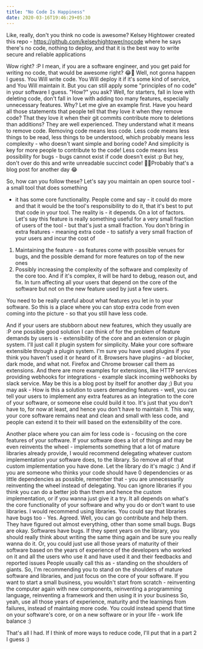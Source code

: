 ```yaml
---
title: "No Code Is Happiness"
date: 2020-03-16T19:46:29+05:30
---
```


Like, really, don't you think no code is awesome? Kelsey Hightower created this repo - 
https://github.com/kelseyhightower/nocode where he says there's no code, nothing to deploy, and that it
is the best way to write secure and reliable applications

Wow right? :P I mean, if you are a software engineer, and you get paid for writing no code, that would be
awesome right? 😂🤣 Well, not gonna happen I guess. You Will write code. You Will deploy it if it's some
kind of service, and You Will maintain it. But you can still apply some "principles of no code" in your
software I guess. "How?" you ask? Well, for starters, fall in love with deleting code, don't fall in love
with adding too many features, especially unnecessary features. Why? Let me give an example first. Have you
heard all those statements that people tell that they love it when they remove code? That they love it when
their git commits contribute more to deletions than additions? They are well experienced. They understand
what it means to remove code. Removing code means less code. Less code means less things to be read, less
things to be understood, which probably means less complexity - who doesn't want simple and boring code? And
simplicity is key for more people to contribute to the code! Less code means less possibility for bugs -
bugs cannot exist if code doesn't exist :p But hey, don't over do this and write unreadable succinct code!
🙈😅Probably that's a blog post for another day 😂 

So, how can you follow these? Let's say you maintain an open source tool - a small tool that does something
- it has some core functionality. People come and say - it could do more and that it would be the tool's
responsibility to do it, that it's best to put that code in your tool. The reality is - it depends. On a
lot of factors. Let's say this feature is really something useful for a very small fraction of users of the
tool - but that's just a small fraction. You don't bring in extra features - meaning extra code - to
satisfy a very small fraction of your users and incur the cost of 
1. Maintaining the feature - as features come with possible venues for bugs, and the possible demand for
more features on top of the new ones
2. Possibly increasing the complexity of the software and complexity of the core too. And if it's complex, 
it will be hard to debug, reason out, and fix. In turn affecting all your users that depend on the core of
the software but not on the new feature used by just a few users.

You need to be really careful about what features you let in to your software. So this is a place where you 
can stop extra code from even coming into the picture - so that you still have less code.

And if your users are stubborn about new features, which they usually are :P one possible good solution I 
can think of for the problem of feature demands by users is - extensibility of the core and an extension or 
plugin system. I'll just call it plugin system for simplicity. Make your core software extensible through
a plugin system. I'm sure you have used plugins if you think you haven't used it or heard of it. Browsers
have plugins - ad blocker, dark mode, and what not. Firefox and Chrome browser call them as extensions. And
there are more examples for extensions, like HTTP services providing webhooks for integrations - example 
slack incoming webhooks by slack service. May be this is a blog post by itself for another day ;) But you
may ask - How is this a solution to users demanding features - well, you can tell your users to implement
any extra features as an integration to the core of your software, or someone else could build it too. It's
just that you don't have to, for now at least, and hence you don't have to maintain it. This way, your core
software remains neat and clean and small with less code, and people can extend it to their will based on
the extensibility of the core. 

Another place where you can aim for less code is - focusing on the core features of your software. If your 
software does a lot of things and may be even reinvents the wheel - implements something that a lot of 
mature libraries already provide, I would recommend delegating whatever custom implementation your software 
does, to the library. So remove all of that custom implementation you have done. Let the library do it's 
magic :) And if you are someone who thinks your code should have 0 dependencies or as little dependencies 
as possible, remember that - you are unnecessarily reinventing the wheel instead of delegating. You can 
ignore libraries if you think you can do a better job than them and hence the custom implementation, or if 
you wanna just give it a try. It all depends on what's the core functionality of your software and why you 
do or don't want to use libraries. I would recommend using libraries. You could say that libraries have 
bugs too - Yes. Agreed. Well, you can go contribute and help them. They have figured out almost everything, 
other than some small bugs. Bugs are okay. Softwares have bugs. If they spent years on the library, you 
should really think about writing the same thing again and be sure you really wanna do it. Or, you could 
just use all those years of maturity of their software based on the years of experience of the developers 
who worked on it and all the users who use it and have used it and their feedbacks and reported issues
People usually call this as - standing on the shoulders of giants. So, I'm recommending you to stand on the
shoulders of mature software and libraries, and just focus on the core of your software. If you want to 
start a small business, you wouldn't start from scratch - reinventing the computer again with new
components, reinventing a programming language, reinventing a framework and then using it in your business
So, yeah, use all those years of experience, maturity and the learnings from failures, instead of maintaing
more code. You could instead spend that time on your software's core, or on a new software or in your life -
work life balance :)

That's all I had. If I think of more ways to reduce code, I'll put that in a part 2 I guess :)
